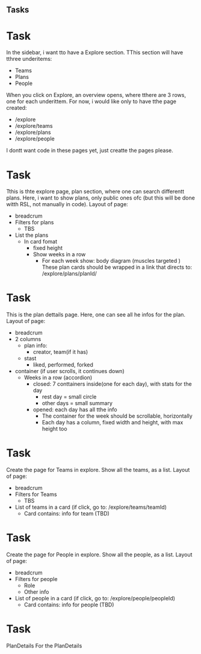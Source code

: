 ## Tasks

# Task
In the sidebar, i want tto have a Explore section. TThis section will have tthree underitems:
- Teams
- Plans
- People

When you click on Explore, an overview opens, where tthere are 3 rows, one for each underittem. 
For now, i would like only to have tthe page created:
- /explore
- /explore/teams
- /explore/plans
- /explore/people

I dontt want code in these pages yet, just creatte the pages please.

# Task
Tthis is thte explore page, plan section, where one can search differentt plans. 
Here, i want to show plans, only public ones ofc (but this will be done witth RSL, not manually in code).
Layout of page:
- breadcrum
- Filters for plans
    - TBS
- List the plans
    - In card fomat
        - fixed height
        - Show weeks in a row
            - For each week show: body diagram  (muscles targeted )
These plan cards should be wrapped in a link that directs to: /explore/plans/planId/


# Task
This is the plan dettails page. Here, one can see all he infos for the plan. 
Layout of page:
- breadcrum
- 2 columns
    - plan info:
        - creator, team(if it has)
    - stast
        - liked, performed, forked
- container (if user scrolls, it continues down)
    - Weeks in a row (accordion)
        - closed: 7 conttainers inside(one for each day), with stats for the day
            - rest day = small circle
            - other days = small summary
        - opened: each day has all tthe info
            - The container for the week should be scrollable, horizontally
            - Each day has a column, fixed width and height, with max height too

        
# Task
Create the page for Teams in explore. Show all the teams, as a list.
Layout of page:
- breadcrum
- Filters for Teams
    - TBS
- List of teams in a card (if click, go to: /explore/teams/teamId)
    - Card contains: info for team (TBD)


# Task
Create the page for People in explore. Show all the people, as a list.
Layout of page:
- breadcrum
- Filters for people
    - Role
    - Other info
- List of people in a card (if click, go to: /explore/people/peopleId)
    - Card contains: info for people (TBD)


# Task
PlanDetails
For the PlanDetails